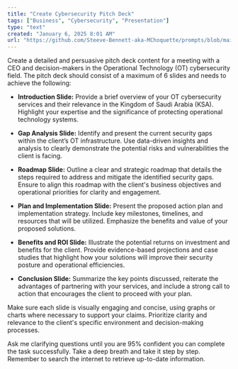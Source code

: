 ```yaml
---
title: "Create Cybersecurity Pitch Deck"
tags: ["Business", "Cybersecurity", "Presentation"]
type: "text"
created: "January 6, 2025 8:01 AM"
url: "https://github.com/Steeve-Bennett-aka-MChoquette/prompts/blob/main/create_cybersecurity_pitch_deck.md"
---
```


Create a detailed and persuasive pitch deck content for a meeting with a CEO and decision-makers in the Operational Technology (OT) cybersecurity field. The pitch deck should consist of a maximum of 6 slides and needs to achieve the following:

- **Introduction Slide:** Provide a brief overview of your OT cybersecurity services and their relevance in the Kingdom of Saudi Arabia (KSA). Highlight your expertise and the significance of protecting operational technology systems.
  
- **Gap Analysis Slide:** Identify and present the current security gaps within the client’s OT infrastructure. Use data-driven insights and analysis to clearly demonstrate the potential risks and vulnerabilities the client is facing.
  
- **Roadmap Slide:** Outline a clear and strategic roadmap that details the steps required to address and mitigate the identified security gaps. Ensure to align this roadmap with the client's business objectives and operational priorities for clarity and engagement.
  
- **Plan and Implementation Slide:** Present the proposed action plan and implementation strategy. Include key milestones, timelines, and resources that will be utilized. Emphasize the benefits and value of your proposed solutions.
  
- **Benefits and ROI Slide:** Illustrate the potential returns on investment and benefits for the client. Provide evidence-based projections and case studies that highlight how your solutions will improve their security posture and operational efficiencies.
  
- **Conclusion Slide:** Summarize the key points discussed, reiterate the advantages of partnering with your services, and include a strong call to action that encourages the client to proceed with your plan.

Make sure each slide is visually engaging and concise, using graphs or charts where necessary to support your claims. Prioritize clarity and relevance to the client's specific environment and decision-making processes.

Ask me clarifying questions until you are 95% confident you can complete the task successfully. Take a deep breath and take it step by step. Remember to search the internet to retrieve up-to-date information.